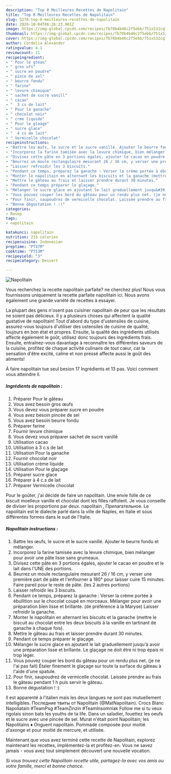 ```yaml
---
description: "Top 8 Meilleures Recettes de Napolitain"
title: "Top 8 Meilleures Recettes de Napolitain"
slug: 5278-top-8-meilleures-recettes-de-napolitain
date: 2020-10-04T06:26:23.901Z
image: https://img-global.cpcdn.com/recipes/fb78b4b46c2f5ebb/751x532cq70/napolitain-photo-principale-de-la-recette.jpg
thumbnail: https://img-global.cpcdn.com/recipes/fb78b4b46c2f5ebb/751x532cq70/napolitain-photo-principale-de-la-recette.jpg
cover: https://img-global.cpcdn.com/recipes/fb78b4b46c2f5ebb/751x532cq70/napolitain-photo-principale-de-la-recette.jpg
author: Cordelia Alexander
ratingvalue: 4.1
reviewcount: 11
recipeingredient:
- " Pour le gteau"
- " gros ufs"
- " sucre en poudre"
- " pince de sel"
- " beurre fondu"
- " farine"
- " levure chimique"
- " sachet de sucre vanill"
- " cacao"
- "  3 cs de lait"
- " Pour la ganache"
- " chocolat noir"
- " crme liquide"
- " Pour le glaage"
- " sucre glace"
- "  4 cs de lait"
- " Vermicelle chocolat"
recipeinstructions:
- "Battre les œufs, le sucre et le sucre vanillé. Ajouter le beurre fondu et mélanger."
- "Incorporez la farine tamisée avec la levure chimique, bien mélanger pour avoir une pâte lisse sans grumeaux."
- "Divisez cette pâte en 3 portions égales, ajouter le cacao en poudre et le lait dans l&#39;UNE des portions."
- "Beurrez un moule rectangulaire mesurant 26 / 16 cm, y verser une première part de pâte et l&#39;enfourner à 180° pour laisser cuire 15 minutes. Faire pareil pour le reste de pâte. (les 2 autres portions)"
- "Laisser refroidir les 3 biscuits."
- "Pendant ce temps, préparez la ganache : Verser la crème portée à ébullition sur le chocolat coupé en morceaux. Mélanger pour avoir une préparation bien lisse et brillante. (de préférence à la Maryse) Laisser refroidir la ganache."
- "Monter le napolitain en alternant les biscuits et la ganache (mettre le biscuit au chocolat entre les deux biscuits à la vanille en tartinant de ganache à chaque fois)."
- "Mettre le gâteau au frais et laisser prendre durant 30 minutes."
- "Pendant ce temps préparer le glaçage."
- "Mélanger le sucre glace en ajoutant le lait graduellement jusqu&#39;à avoir une préparation lisse et brillante. Le glaçage ne doit être ni trop épais ni trop léger."
- "Vous pouvez couper les bord du gâteau pour un rendu plus net. (je ne l&#39;ai pas fait) Étaler finement le glaçage sur toute la surface du gâteau à l&#39;aide d&#39;une spatule."
- "Pour finir, saupoudrez de vermicelle chocolat. Laissée prendre au frais le gâteau pendant 1 h puis servir le gâteau."
- "Bonne dégustation ! :)"
categories:
- Resep
tags:
- napolitain

katakunci: napolitain 
nutrition: 233 calories
recipecuisine: Indonesian
preptime: "PT37M"
cooktime: "PT53M"
recipeyield: "3"
recipecategory: Dessert

---
```



![Napolitain](https://img-global.cpcdn.com/recipes/fb78b4b46c2f5ebb/751x532cq70/napolitain-photo-principale-de-la-recette.jpg)

Vous recherchez la recette napolitain parfaite? ne cherchez plus! Nous vous fournissons uniquement la recette parfaite napolitain ici. Nous avons également une grande variété de recettes à essayer.

La plupart des gens n'osent pas cuisiner napolitain de peur que les résultats ne soient pas délicieux. Il y a plusieurs choses qui affectent la qualité gustative de napolitain! Tout d'abord du type d'ustensiles de cuisine, assurez-vous toujours d'utiliser des ustensiles de cuisine de qualité, toujours en bon état et propres. Ensuite, la qualité des ingrédients utilisés affecte également le goût, utilisez donc toujours des ingrédients frais. Ensuite, entraînez-vous davantage à reconnaître les différentes saveurs de la cuisine, profitez de chaque activité culinaire de tout cœur, car la sensation d'être excité, calme et non pressé affecte aussi le goût des aliments!

<!--inarticleads1-->

À faire napolitain tue seul besion 17 Ingrédients et 13 pas. Voici comment vous atteindre il.

##### Ingrédients de napolitain :

1. Préparer  Pour le gâteau
1. Vous avez besoin  gros œufs
1. Vous devez vous préparer  sucre en poudre
1. Vous avez besoin  pincée de sel
1. Vous avez besoin  beurre fondu
1. Préparer  farine
1. Fournir  levure chimique
1. Vous devez vous préparer  sachet de sucre vanillé
1. Utilisation  cacao
1. Utilisation  à 3 c.s de lait
1. Utilisation  Pour la ganache
1. Fournir  chocolat noir
1. Utilisation  crème liquide
1. Utilisation  Pour le glaçage
1. Préparer  sucre glace
1. Préparer  à 4 c.s de lait
1. Préparer  Vermicelle chocolat


Pour le goûter, j&#39;ai décidé de faire un napolitain. Une envie folle de ce biscuit moelleux vanille et chocolat dont les filles raffolent. Je vous conseille de diviser les proportions par deux. napolitain , Прилагательное. Le napolitain est le dialecte parlé dans la ville de Naples, en Italie et sous différentes formes dans le sud de l&#39;Italie. 

<!--inarticleads2-->

##### Napolitain instructions :

1. Battre les œufs, le sucre et le sucre vanillé. Ajouter le beurre fondu et mélanger.
1. Incorporez la farine tamisée avec la levure chimique, bien mélanger pour avoir une pâte lisse sans grumeaux.
1. Divisez cette pâte en 3 portions égales, ajouter le cacao en poudre et le lait dans l&#39;UNE des portions.
1. Beurrez un moule rectangulaire mesurant 26 / 16 cm, y verser une première part de pâte et l&#39;enfourner à 180° pour laisser cuire 15 minutes. Faire pareil pour le reste de pâte. (les 2 autres portions)
1. Laisser refroidir les 3 biscuits.
1. Pendant ce temps, préparez la ganache : Verser la crème portée à ébullition sur le chocolat coupé en morceaux. Mélanger pour avoir une préparation bien lisse et brillante. (de préférence à la Maryse) Laisser refroidir la ganache.
1. Monter le napolitain en alternant les biscuits et la ganache (mettre le biscuit au chocolat entre les deux biscuits à la vanille en tartinant de ganache à chaque fois).
1. Mettre le gâteau au frais et laisser prendre durant 30 minutes.
1. Pendant ce temps préparer le glaçage.
1. Mélanger le sucre glace en ajoutant le lait graduellement jusqu&#39;à avoir une préparation lisse et brillante. Le glaçage ne doit être ni trop épais ni trop léger.
1. Vous pouvez couper les bord du gâteau pour un rendu plus net. (je ne l&#39;ai pas fait) Étaler finement le glaçage sur toute la surface du gâteau à l&#39;aide d&#39;une spatule.
1. Pour finir, saupoudrez de vermicelle chocolat. Laissée prendre au frais le gâteau pendant 1 h puis servir le gâteau.
1. Bonne dégustation ! :)


Il est apparenté à l&#39;italien mais les deux langues ne sont pas mutuellement intelligibles. Последние твиты от Napolitain (@MatNapolitain). Crocs Blanc Napoliatain #TeamPsg #TeamZinzin #TeamInsomniak Follow me si tu veux rigolais sinon bats les youths de ta life. Dans un saladier, fouettez les oeufs et le sucre avec une pincée de sel. Murat n&#39;était point Napolitain; les Napolitains ♦ Onguent napolitain. Pommade composée pour moitié d&#39;axonge et pour moitié de mercure, et utilisée. 

<!--inarticleads1-->

<p>
Maintenant que vous avez terminé cette recette de Napolitain, explorez maintenant les recettes, implémentez-la et profitez-en. Vous ne savez jamais - vous avez tout simplement découvert une nouvelle vocation.
</p>

<p>
<i>Si vous trouvez cette Napolitain recette utile, partagez-la avec vos amis ou votre famille, merci et bonne chance.</i>
</p>
